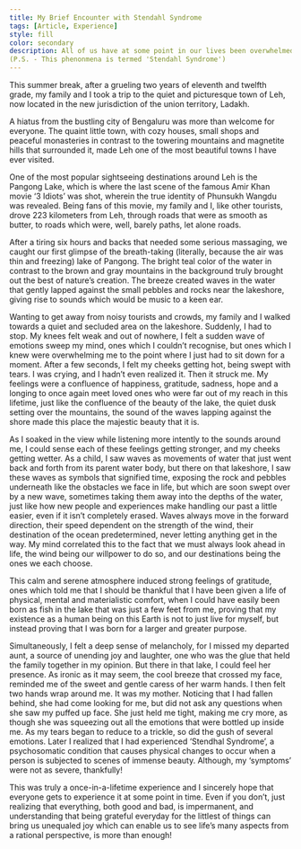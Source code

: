 ```yaml
---
title: My Brief Encounter with Stendahl Syndrome
tags: [Article, Experience]
style: fill
color: secondary
description: All of us have at some point in our lives been overwhelmed by an incident or view, that induced a medley of feelings, all at once. Here's an account of one of my experiences like this..
(P.S. - This phenonmena is termed 'Stendahl Syndrome')
---
```


This summer break, after a grueling two years of eleventh and twelfth grade, my
family and I took a trip to the quiet and picturesque town of Leh, now located in
the new jurisdiction of the union territory, Ladakh.

A hiatus from the bustling city of Bengaluru was more than welcome for everyone.
The quaint little town, with cozy houses, small shops and peaceful monasteries in
contrast to the towering mountains and magnetite hills that surrounded it, made
Leh one of the most beautiful towns I have ever visited.

One of the most popular sightseeing destinations around Leh is the Pangong Lake,
which is where the last scene of the famous Amir Khan movie ‘3 Idiots’ was shot,
wherein the true identity of Phunsukh Wangdu was revealed.
Being fans of this movie, my family and I, like other tourists, drove 223 kilometers
from Leh, through roads that were as smooth as butter, to roads which were, well,
barely paths, let alone roads.

After a tiring six hours and backs that needed some serious massaging, we caught
our first glimpse of the breath-taking (literally, because the air was thin and
freezing) lake of Pangong. The bright teal color of the water in contrast to the
brown and gray mountains in the background truly brought out the best of nature’s
creation. The breeze created waves in the water that gently lapped against the small
pebbles and rocks near the lakeshore, giving rise to sounds which would be music
to a keen ear.

Wanting to get away from noisy tourists and crowds, my family and I walked
towards a quiet and secluded area on the lakeshore. Suddenly, I had to stop. My
knees felt weak and out of nowhere, I felt a sudden wave of emotions sweep my
mind, ones which I couldn’t recognise, but ones which I knew were overwhelming
me to the point where I just had to sit down for a moment. After a few seconds, I
felt my cheeks getting hot, being swept with tears. I was crying, and I hadn’t even
realized it. Then it struck me. My feelings were a confluence of happiness,
gratitude, sadness, hope and a longing to once again meet loved ones who were far
out of my reach in this lifetime, just like the confluence of the beauty of the lake,
the quiet dusk setting over the mountains, the sound of the waves lapping against
the shore made this place the majestic beauty that it is.

As I soaked in the view while listening more intently to the sounds around me, I
could sense each of these feelings getting stronger, and my cheeks getting wetter.
As a child, I saw waves as movements of water that just went back and forth from
its parent water body, but there on that lakeshore, I saw these waves as symbols
that signified time, exposing the rock and pebbles underneath like the obstacles we
face in life, but which are soon swept over by a new wave, sometimes taking them
away into the depths of the water, just like how new people and experiences make
handling our past a little easier, even if it isn’t completely erased.
Waves always move in the forward direction, their speed dependent on the strength
of the wind, their destination of the ocean predetermined, never letting anything get
in the way. My mind correlated this to the fact that we must always look ahead in
life, the wind being our willpower to do so, and our destinations being the ones we
each choose.

This calm and serene atmosphere induced strong feelings of gratitude, ones which
told me that I should be thankful that I have been given a life of physical, mental
and materialistic comfort, when I could have easily been born as fish in the lake
that was just a few feet from me, proving that my existence as a human being on
this Earth is not to just live for myself, but instead proving that I was born for a
larger and greater purpose.

Simultaneously, I felt a deep sense of melancholy, for I missed my departed aunt, a
source of unending joy and laughter, one who was the glue that held the family
together in my opinion. But there in that lake, I could feel her presence. As ironic
as it may seem, the cool breeze that crossed my face, reminded me of the sweet and
gentle caress of her warm hands.
I then felt two hands wrap around me. It was my mother. Noticing that I had fallen
behind, she had come looking for me, but did not ask any questions when she saw
my puffed up face. She just held me tight, making me cry more, as though she was
squeezing out all the emotions that were bottled up inside me.
As my tears began to reduce to a trickle, so did the gush of several emotions.
Later I realized that I had experienced ‘Stendhal Syndrome’, a psychosomatic
condition that causes physical changes to occur when a person is subjected to
scenes of immense beauty. Although, my ‘symptoms’ were not as severe,
thankfully!

This was truly a once-in-a-lifetime experience and I sincerely hope that everyone
gets to experience it at some point in time. Even if you don’t, just realizing that
everything, both good and bad, is impermanent, and understanding that being
grateful everyday for the littlest of things can bring us unequaled joy which can
enable us to see life’s many aspects from a rational perspective, is more than
enough!